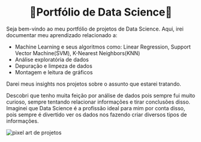 <h1 align='center'>🔬Portfólio de Data Science🔬</h1>

Seja bem-vindo ao meu portfólio de projetos de Data Science. Aqui, irei documentar meu aprendizado relacionado a:
- Machine Learning e seus algoritmos como: Linear Regression, Support Vector Machine(SVM), K-Nearest Neighbors(KNN)
- Análise exploratória de dados
- Depuração e limpeza de dados
- Montagem e leitura de gráficos

Darei meus insights nos projetos sobre o assunto que estarei tratando.

Descobri que tenho muita feição por análise de dados pois sempre fui muito curioso, sempre tentando relacionar informações e tirar conclusões disso. Imaginei que Data Science é a profissão ideal para mim por conta disso, pois sempre é divertido ver os dados nos fazendo criar diversos tipos de informações.

![pixel art de projetos](https://i.imgur.com/twApNIW.png)

